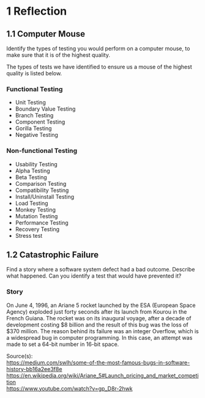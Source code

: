 # 1 Reflection

## 1.1 Computer Mouse
Identify the types of testing you would perform on a computer mouse, to make sure
that it is of the highest quality.

The types of tests we have identified to ensure us a mouse of the highest 
quality is listed below.

### Functional Testing
- Unit Testing
- Boundary Value Testing
- Branch Testing
- Component Testing
- Gorilla Testing
- Negative Testing

### Non-functional Testing
- Usability Testing
- Alpha Testing
- Beta Testing
- Comparison Testing
- Compatibility Testing
- Install/Uninstall Testing
- Load Testing
- Monkey Testing
- Mutation Testing
- Performance Testing
- Recovery Testing
- Stress test

## 1.2 Catastrophic Failure
Find a story where a software system defect had a bad outcome. Describe what
happened. Can you identify a test that would have prevented it?

### Story 
On June 4, 1996, an Ariane 5 rocket launched by the ESA (European Space Agency) 
exploded just forty seconds after its launch from Kourou in the French Guiana. 
The rocket was on its inaugural voyage, after a decade of development costing 
$8 billion and the result of this bug was the loss of $370 million.
The reason behind its failure was an integer Overflow, which is a widespread 
bug in computer programming. In this case, an attempt was made to set a 64-bit 
number in 16-bit space.

Source(s):
<br>https://medium.com/swlh/some-of-the-most-famous-bugs-in-software-history-bb16a2ee3f8e
<br>https://en.wikipedia.org/wiki/Ariane_5#Launch_pricing_and_market_competition
<br>https://www.youtube.com/watch?v=gp_D8r-2hwk

